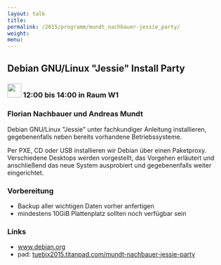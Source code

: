 ```yaml
---
layout: talk
title:
permalink: /2015/programm/mundt_nachbauer-jessie_party/
weight: 
menu:
---
```

## Debian&nbsp;GNU/Linux&nbsp;"Jessie"&nbsp;Install&nbsp;Party

### <img height = "32" src="../../images/workshop.svg"> 12:00 bis 14:00 in Raum W1

### Florian&nbsp;Nachbauer&nbsp;und&nbsp;Andreas&nbsp;Mundt

Debian GNU/Linux "Jessie" unter fachkundiger Anleitung installieren, gegebenenfalls neben bereits vorhandene Betriebssysteme.

Per PXE, CD oder USB installieren wir Debian über einen Paketproxy. Verschiedene Desktops werden vorgestellt, das Vorgehen erläutert und anschließend das neue System ausprobiert und gegebenenfalls weiter eingerichtet.

### Vorbereitung

- Backup aller wichtigen Daten vorher anfertigen
- mindestens 10GiB Plattenplatz sollten noch verfügbar sein

### Links

- <a href="https://www.debian.org" target="_blank">www.debian.org</a>
- pad: <a href="https://tuebix2015.titanpad.com/mundt-nachbauer-jessie-party" target="_blank">tuebix2015.titanpad.com/mundt-nachbauer-jessie-party</a>
